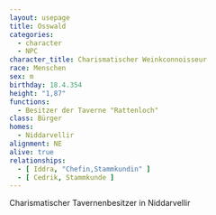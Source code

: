 ```yaml
---
layout: usepage
title: Osswald
categories:
  - character
  - NPC
character_title: Charismatischer Weinkconnoisseur
race: Menschen
sex: m
birthday: 18.4.354
height: "1,87"
functions:
  - Besitzer der Taverne "Rattenloch"
class: Bürger
homes:
  - Niddarvellir
alignment: NE
alive: true
relationships:
  - [ Iddra, "Chefin,Stammkundin" ]
  - [ Cedrik, Stammkunde ]
---
```


Charismatischer Tavernenbesitzer in Niddarvellir

